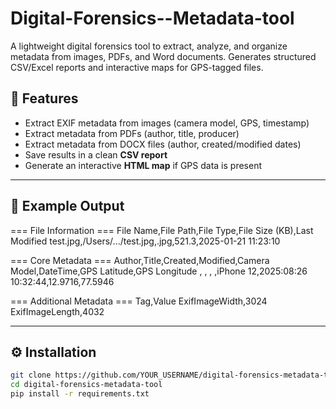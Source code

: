 # Digital-Forensics--Metadata-tool
A lightweight digital forensics tool to extract, analyze, and organize metadata  from images, PDFs, and Word documents. Generates structured CSV/Excel reports  and interactive maps for GPS-tagged files.
## 🚀 Features
- Extract EXIF metadata from images (camera model, GPS, timestamp)
- Extract metadata from PDFs (author, title, producer)
- Extract metadata from DOCX files (author, created/modified dates)
- Save results in a clean **CSV report**
- Generate an interactive **HTML map** if GPS data is present

---

## 📂 Example Output
=== File Information ===
File Name,File Path,File Type,File Size (KB),Last Modified
test.jpg,/Users/.../test.jpg,.jpg,521.3,2025-01-21 11:23:10

=== Core Metadata ===
Author,Title,Created,Modified,Camera Model,DateTime,GPS Latitude,GPS Longitude
, , , ,iPhone 12,2025:08:26 10:32:44,12.9716,77.5946

=== Additional Metadata ===
Tag,Value
ExifImageWidth,3024
ExifImageLength,4032


---

## ⚙️ Installation
```bash
git clone https://github.com/YOUR_USERNAME/digital-forensics-metadata-tool.git
cd digital-forensics-metadata-tool
pip install -r requirements.txt
